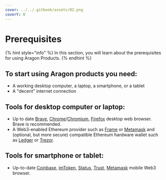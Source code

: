 ```yaml
---
cover: ../../.gitbook/assets/02.png
coverY: 0
---
```


# Prerequisites

{% hint style="info" %}
In this section, you will learn about the prerequisites for using Aragon Products.
{% endhint %}

## To start using Aragon products you need:

* A working desktop computer, a laptop, a smartphone, or a tablet
* A "decent" internet connection

## &#x20;**Tools for desktop computer or laptop:**

* Up to date [Brave](https://brave.com), [Chrome](https://www.google.com/chrome/)/[Chromium](https://www.chromium.org/getting-involved/download-chromium), [Firefox](https://www.mozilla.org/firefox/) desktop web browser. Brave is recommended.
* A Web3-enabled Ethereum provider such as [Frame](https://frame.sh) or [Metamask](https://metamask.io) and (optional, but more secure) compatible Ethereum hardware wallet such as [Ledger](https://www.ledger.com) or [Trezor](https://trezor.io).

## **Tools for smartphone or tablet:**

* Up-to-date [Coinbase](https://wallet.coinbase.com), [imToken](https://www.token.im/download), [Status](https://status.im), [Trust](https://trustwallet.com/dapp), [Metamask](https://metamask.io) mobile Web3 browser.

